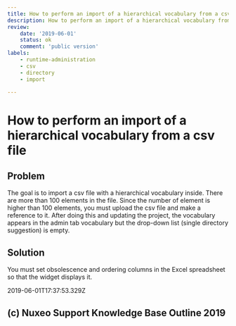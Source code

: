 ```yaml
---
title: How to perform an import of a hierarchical vocabulary from a csv file
description: How to perform an import of a hierarchical vocabulary from a csv file
review:
    date: '2019-06-01'
    status: ok
    comment: 'public version'
labels:
    - runtime-administration
    - csv
    - directory
    - import

---
```

# How to perform an import of a hierarchical vocabulary from a csv file
## Problem
The goal is to import a csv file with a hierarchical vocabulary inside. There are more than 100 elements in the file. Since the number of element is higher than 100 elements, you must upload the csv file and make a reference to it. After doing this and updating the project, the vocabulary appears in the admin tab vocabulary but the drop-down list (single directory suggestion) is empty.
## Solution
You must set obsolescence and ordering columns in the Excel spreadsheet so that the widget displays it.


2019-06-01T17:37:53.329Z
## (c) Nuxeo Support Knowledge Base Outline 2019

